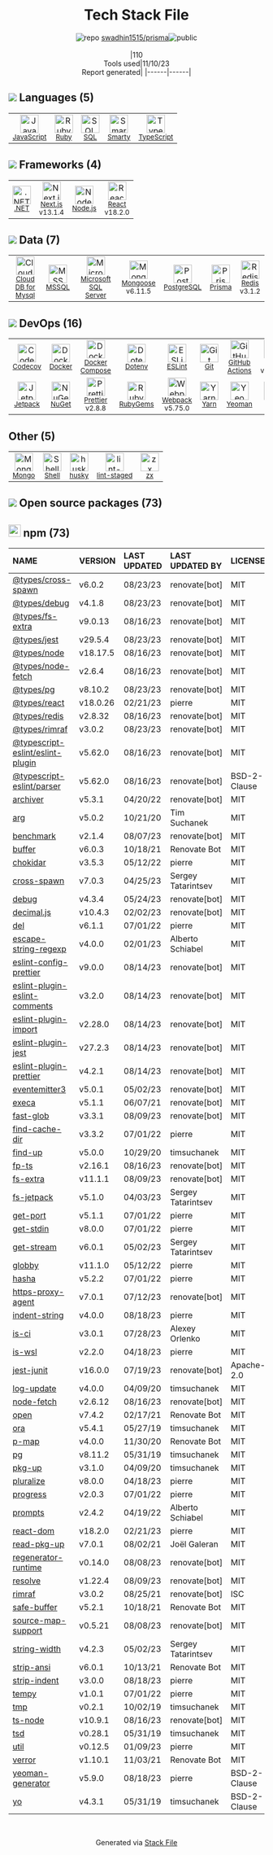 <!--
--- Readme.md Snippet without images Start ---
## Tech Stack
swadhin1515/prisma is built on the following main stack:
- [Jest](http://facebook.github.io/jest/) – Javascript Testing Framework
- [Yeoman](http://yeoman.io/) – Front End Scaffolding Tools
- [Ruby](https://www.ruby-lang.org) – Languages
- [Node.js](http://nodejs.org/) – Frameworks (Full Stack)
- [.NET](http://www.microsoft.com/net/) – Frameworks (Full Stack)
- [React](https://reactjs.org/) – Javascript UI Libraries
- [Microsoft SQL Server](http://microsoft.com/sqlserver) – Databases
- [PostgreSQL](http://www.postgresql.org/) – Databases
- [Redis](http://redis.io/) – In-Memory Databases
- [JavaScript](https://developer.mozilla.org/en-US/docs/Web/JavaScript) – Languages
- [Mongoose](http://mongoosejs.com/) – Object Document Mapper (ODM)
- [TypeScript](http://www.typescriptlang.org) – Languages
- [Webpack](http://webpack.js.org) – JS Build Tools / JS Task Runners
- [SQL](https://en.wikipedia.org/wiki/SQL) – Languages
- [MSSQL](https://www.microsoft.com/en-us/sql-server) – Databases
- [Codecov](https://codecov.io/) – Code Coverage
- [Docker Compose](https://github.com/docker/compose) – Container Tools
- [ESLint](http://eslint.org/) – Code Review
- [Smarty](http://www.smarty.net/) – Templating Languages & Extensions
- [Shell](https://en.wikipedia.org/wiki/Shell_script) – Shells
- [Yarn](https://yarnpkg.com/) – Front End Package Manager
- [Next.js](https://nextjs.org/) – Frameworks (Full Stack)
- [Prettier](https://prettier.io/) – Code Review
- [Prisma](https://www.prisma.io/) – Object Relational Mapper (ORM)
- [Jetpack](https://github.com/KidkArolis/jetpack) – JS Build Tools / JS Task Runners
- [GitHub Actions](https://github.com/features/actions) – Continuous Integration
- [Cloud DB for Mysql](https://www.ncloud.com/product/database/cloudDbMysql) – SQL Database as a Service
- [zx](https://github.com/google/zx) – Bash Scripts
- [Docker](https://www.docker.com/) – Virtual Machine Platforms & Containers

Full tech stack [here](/techstack.md)
--- Readme.md Snippet without images End ---

--- Readme.md Snippet with images Start ---
## Tech Stack
swadhin1515/prisma is built on the following main stack:
- <img width='25' height='25' src='https://img.stackshare.io/service/830/jest.png' alt='Jest'/> [Jest](http://facebook.github.io/jest/) – Javascript Testing Framework
- <img width='25' height='25' src='https://img.stackshare.io/service/853/46ea2dd8b1bdd31a8ba61044cb5b6ebe.png' alt='Yeoman'/> [Yeoman](http://yeoman.io/) – Front End Scaffolding Tools
- <img width='25' height='25' src='https://img.stackshare.io/service/989/ruby.png' alt='Ruby'/> [Ruby](https://www.ruby-lang.org) – Languages
- <img width='25' height='25' src='https://img.stackshare.io/service/1011/n1JRsFeB_400x400.png' alt='Node.js'/> [Node.js](http://nodejs.org/) – Frameworks (Full Stack)
- <img width='25' height='25' src='https://img.stackshare.io/service/1014/IoPy1dce_400x400.png' alt='.NET'/> [.NET](http://www.microsoft.com/net/) – Frameworks (Full Stack)
- <img width='25' height='25' src='https://img.stackshare.io/service/1020/OYIaJ1KK.png' alt='React'/> [React](https://reactjs.org/) – Javascript UI Libraries
- <img width='25' height='25' src='https://img.stackshare.io/service/1027/sql_server.png' alt='Microsoft SQL Server'/> [Microsoft SQL Server](http://microsoft.com/sqlserver) – Databases
- <img width='25' height='25' src='https://img.stackshare.io/service/1028/ASOhU5xJ.png' alt='PostgreSQL'/> [PostgreSQL](http://www.postgresql.org/) – Databases
- <img width='25' height='25' src='https://img.stackshare.io/service/1031/default_cbce472cd134adc6688572f999e9122b9657d4ba.png' alt='Redis'/> [Redis](http://redis.io/) – In-Memory Databases
- <img width='25' height='25' src='https://img.stackshare.io/service/1209/javascript.jpeg' alt='JavaScript'/> [JavaScript](https://developer.mozilla.org/en-US/docs/Web/JavaScript) – Languages
- <img width='25' height='25' src='https://img.stackshare.io/service/1231/0TXzZU7W_400x400.jpg' alt='Mongoose'/> [Mongoose](http://mongoosejs.com/) – Object Document Mapper (ODM)
- <img width='25' height='25' src='https://img.stackshare.io/service/1612/bynNY5dJ.jpg' alt='TypeScript'/> [TypeScript](http://www.typescriptlang.org) – Languages
- <img width='25' height='25' src='https://img.stackshare.io/service/1682/IMG_4636.PNG' alt='Webpack'/> [Webpack](http://webpack.js.org) – JS Build Tools / JS Task Runners
- <img width='25' height='25' src='https://img.stackshare.io/service/2271/default_068d33483bba6b81ee13fbd4dc7aab9780896a54.png' alt='SQL'/> [SQL](https://en.wikipedia.org/wiki/SQL) – Languages
- <img width='25' height='25' src='https://img.stackshare.io/service/2445/ZKsJsucq_400x400.jpg' alt='MSSQL'/> [MSSQL](https://www.microsoft.com/en-us/sql-server) – Databases
- <img width='25' height='25' src='https://img.stackshare.io/service/2673/Codecov_Mark_Circle_Pink.png' alt='Codecov'/> [Codecov](https://codecov.io/) – Code Coverage
- <img width='25' height='25' src='https://img.stackshare.io/service/3136/docker-compose.png' alt='Docker Compose'/> [Docker Compose](https://github.com/docker/compose) – Container Tools
- <img width='25' height='25' src='https://img.stackshare.io/service/3337/Q4L7Jncy.jpg' alt='ESLint'/> [ESLint](http://eslint.org/) – Code Review
- <img width='25' height='25' src='https://img.stackshare.io/service/3693/smarty.png' alt='Smarty'/> [Smarty](http://www.smarty.net/) – Templating Languages & Extensions
- <img width='25' height='25' src='https://img.stackshare.io/service/4631/default_c2062d40130562bdc836c13dbca02d318205a962.png' alt='Shell'/> [Shell](https://en.wikipedia.org/wiki/Shell_script) – Shells
- <img width='25' height='25' src='https://img.stackshare.io/service/5848/44mC-kJ3.jpg' alt='Yarn'/> [Yarn](https://yarnpkg.com/) – Front End Package Manager
- <img width='25' height='25' src='https://img.stackshare.io/service/5936/nextjs.png' alt='Next.js'/> [Next.js](https://nextjs.org/) – Frameworks (Full Stack)
- <img width='25' height='25' src='https://img.stackshare.io/service/7035/default_66f265943abed56bcdbfca1c866a4261b1fbb063.jpg' alt='Prettier'/> [Prettier](https://prettier.io/) – Code Review
- <img width='25' height='25' src='https://img.stackshare.io/service/8680/Logo_Symbol_White.jpg' alt='Prisma'/> [Prisma](https://www.prisma.io/) – Object Relational Mapper (ORM)
- <img width='25' height='25' src='https://img.stackshare.io/service/10139/jetpack.png' alt='Jetpack'/> [Jetpack](https://github.com/KidkArolis/jetpack) – JS Build Tools / JS Task Runners
- <img width='25' height='25' src='https://img.stackshare.io/service/11563/actions.png' alt='GitHub Actions'/> [GitHub Actions](https://github.com/features/actions) – Continuous Integration
- <img width='25' height='25' src='https://img.stackshare.io/service/21275/default_078eb0ae2b56280a937ed073a3ba4332291f9ba8.png' alt='Cloud DB for Mysql'/> [Cloud DB for Mysql](https://www.ncloud.com/product/database/cloudDbMysql) – SQL Database as a Service
- <img width='25' height='25' src='https://img.stackshare.io/service/25684/default_09d743c2ce3cd5b32e4cae363d05941d9d137dd9.png' alt='zx'/> [zx](https://github.com/google/zx) – Bash Scripts
- <img width='25' height='25' src='https://img.stackshare.io/service/586/n4u37v9t_400x400.png' alt='Docker'/> [Docker](https://www.docker.com/) – Virtual Machine Platforms & Containers

Full tech stack [here](/techstack.md)
--- Readme.md Snippet with images End ---
-->
<div align="center">

# Tech Stack File
![](https://img.stackshare.io/repo.svg "repo") [swadhin1515/prisma](https://github.com/swadhin1515/prisma)![](https://img.stackshare.io/public_badge.svg "public")
<br/><br/>
|110<br/>Tools used|11/10/23 <br/>Report generated|
|------|------|
</div>

## <img src='https://img.stackshare.io/languages.svg'/> Languages (5)
<table><tr>
  <td align='center'>
  <img width='36' height='36' src='https://img.stackshare.io/service/1209/javascript.jpeg' alt='JavaScript'>
  <br>
  <sub><a href="https://developer.mozilla.org/en-US/docs/Web/JavaScript">JavaScript</a></sub>
  <br>
  <sub></sub>
</td>

<td align='center'>
  <img width='36' height='36' src='https://img.stackshare.io/service/989/ruby.png' alt='Ruby'>
  <br>
  <sub><a href="https://www.ruby-lang.org">Ruby</a></sub>
  <br>
  <sub></sub>
</td>

<td align='center'>
  <img width='36' height='36' src='https://img.stackshare.io/service/2271/default_068d33483bba6b81ee13fbd4dc7aab9780896a54.png' alt='SQL'>
  <br>
  <sub><a href="https://en.wikipedia.org/wiki/SQL">SQL</a></sub>
  <br>
  <sub></sub>
</td>

<td align='center'>
  <img width='36' height='36' src='https://img.stackshare.io/service/3693/smarty.png' alt='Smarty'>
  <br>
  <sub><a href="http://www.smarty.net/">Smarty</a></sub>
  <br>
  <sub></sub>
</td>

<td align='center'>
  <img width='36' height='36' src='https://img.stackshare.io/service/1612/bynNY5dJ.jpg' alt='TypeScript'>
  <br>
  <sub><a href="http://www.typescriptlang.org">TypeScript</a></sub>
  <br>
  <sub></sub>
</td>

</tr>
</table>

## <img src='https://img.stackshare.io/frameworks.svg'/> Frameworks (4)
<table><tr>
  <td align='center'>
  <img width='36' height='36' src='https://img.stackshare.io/service/1014/IoPy1dce_400x400.png' alt='.NET'>
  <br>
  <sub><a href="http://www.microsoft.com/net/">.NET</a></sub>
  <br>
  <sub></sub>
</td>

<td align='center'>
  <img width='36' height='36' src='https://img.stackshare.io/service/5936/nextjs.png' alt='Next.js'>
  <br>
  <sub><a href="https://nextjs.org/">Next.js</a></sub>
  <br>
  <sub>v13.1.4</sub>
</td>

<td align='center'>
  <img width='36' height='36' src='https://img.stackshare.io/service/1011/n1JRsFeB_400x400.png' alt='Node.js'>
  <br>
  <sub><a href="http://nodejs.org/">Node.js</a></sub>
  <br>
  <sub></sub>
</td>

<td align='center'>
  <img width='36' height='36' src='https://img.stackshare.io/service/1020/OYIaJ1KK.png' alt='React'>
  <br>
  <sub><a href="https://reactjs.org/">React</a></sub>
  <br>
  <sub>v18.2.0</sub>
</td>

</tr>
</table>

## <img src='https://img.stackshare.io/databases.svg'/> Data (7)
<table><tr>
  <td align='center'>
  <img width='36' height='36' src='https://img.stackshare.io/service/21275/default_078eb0ae2b56280a937ed073a3ba4332291f9ba8.png' alt='Cloud DB for Mysql'>
  <br>
  <sub><a href="https://www.ncloud.com/product/database/cloudDbMysql">Cloud DB for Mysql</a></sub>
  <br>
  <sub></sub>
</td>

<td align='center'>
  <img width='36' height='36' src='https://img.stackshare.io/service/2445/ZKsJsucq_400x400.jpg' alt='MSSQL'>
  <br>
  <sub><a href="https://www.microsoft.com/en-us/sql-server">MSSQL</a></sub>
  <br>
  <sub></sub>
</td>

<td align='center'>
  <img width='36' height='36' src='https://img.stackshare.io/service/1027/sql_server.png' alt='Microsoft SQL Server'>
  <br>
  <sub><a href="http://microsoft.com/sqlserver">Microsoft SQL Server</a></sub>
  <br>
  <sub></sub>
</td>

<td align='center'>
  <img width='36' height='36' src='https://img.stackshare.io/service/1231/0TXzZU7W_400x400.jpg' alt='Mongoose'>
  <br>
  <sub><a href="http://mongoosejs.com/">Mongoose</a></sub>
  <br>
  <sub>v6.11.5</sub>
</td>

<td align='center'>
  <img width='36' height='36' src='https://img.stackshare.io/service/1028/ASOhU5xJ.png' alt='PostgreSQL'>
  <br>
  <sub><a href="http://www.postgresql.org/">PostgreSQL</a></sub>
  <br>
  <sub></sub>
</td>

<td align='center'>
  <img width='36' height='36' src='https://img.stackshare.io/service/8680/Logo_Symbol_White.jpg' alt='Prisma'>
  <br>
  <sub><a href="https://www.prisma.io/">Prisma</a></sub>
  <br>
  <sub></sub>
</td>

<td align='center'>
  <img width='36' height='36' src='https://img.stackshare.io/service/1031/default_cbce472cd134adc6688572f999e9122b9657d4ba.png' alt='Redis'>
  <br>
  <sub><a href="http://redis.io/">Redis</a></sub>
  <br>
  <sub>v3.1.2</sub>
</td>

</tr>
</table>

## <img src='https://img.stackshare.io/devops.svg'/> DevOps (16)
<table><tr>
  <td align='center'>
  <img width='36' height='36' src='https://img.stackshare.io/service/2673/Codecov_Mark_Circle_Pink.png' alt='Codecov'>
  <br>
  <sub><a href="https://codecov.io/">Codecov</a></sub>
  <br>
  <sub></sub>
</td>

<td align='center'>
  <img width='36' height='36' src='https://img.stackshare.io/service/586/n4u37v9t_400x400.png' alt='Docker'>
  <br>
  <sub><a href="https://www.docker.com/">Docker</a></sub>
  <br>
  <sub></sub>
</td>

<td align='center'>
  <img width='36' height='36' src='https://img.stackshare.io/service/3136/docker-compose.png' alt='Docker Compose'>
  <br>
  <sub><a href="https://github.com/docker/compose">Docker Compose</a></sub>
  <br>
  <sub></sub>
</td>

<td align='center'>
  <img width='36' height='36' src='https://img.stackshare.io/service/8067/default_90dcb1286af7685c68df319c764b80704df1155b.png' alt='Dotenv'>
  <br>
  <sub><a href="https://github.com/motdotla/dotenv">Dotenv</a></sub>
  <br>
  <sub></sub>
</td>

<td align='center'>
  <img width='36' height='36' src='https://img.stackshare.io/service/3337/Q4L7Jncy.jpg' alt='ESLint'>
  <br>
  <sub><a href="http://eslint.org/">ESLint</a></sub>
  <br>
  <sub></sub>
</td>

<td align='center'>
  <img width='36' height='36' src='https://img.stackshare.io/service/1046/git.png' alt='Git'>
  <br>
  <sub><a href="http://git-scm.com/">Git</a></sub>
  <br>
  <sub></sub>
</td>

<td align='center'>
  <img width='36' height='36' src='https://img.stackshare.io/service/11563/actions.png' alt='GitHub Actions'>
  <br>
  <sub><a href="https://github.com/features/actions">GitHub Actions</a></sub>
  <br>
  <sub></sub>
</td>

<td align='center'>
  <img width='36' height='36' src='https://img.stackshare.io/service/830/jest.png' alt='Jest'>
  <br>
  <sub><a href="http://facebook.github.io/jest/">Jest</a></sub>
  <br>
  <sub>v29.6.3</sub>
</td>

</tr>
<tr>
  <td align='center'>
  <img width='36' height='36' src='https://img.stackshare.io/service/10139/jetpack.png' alt='Jetpack'>
  <br>
  <sub><a href="https://github.com/KidkArolis/jetpack">Jetpack</a></sub>
  <br>
  <sub></sub>
</td>

<td align='center'>
  <img width='36' height='36' src='https://img.stackshare.io/service/2637/6I3oEOP4_400x400.jpg' alt='NuGet'>
  <br>
  <sub><a href="https://www.nuget.org/">NuGet</a></sub>
  <br>
  <sub></sub>
</td>

<td align='center'>
  <img width='36' height='36' src='https://img.stackshare.io/service/7035/default_66f265943abed56bcdbfca1c866a4261b1fbb063.jpg' alt='Prettier'>
  <br>
  <sub><a href="https://prettier.io/">Prettier</a></sub>
  <br>
  <sub>v2.8.8</sub>
</td>

<td align='center'>
  <img width='36' height='36' src='https://img.stackshare.io/service/12795/5jL6-BA5_400x400.jpeg' alt='RubyGems'>
  <br>
  <sub><a href="https://rubygems.org/">RubyGems</a></sub>
  <br>
  <sub></sub>
</td>

<td align='center'>
  <img width='36' height='36' src='https://img.stackshare.io/service/1682/IMG_4636.PNG' alt='Webpack'>
  <br>
  <sub><a href="http://webpack.js.org">Webpack</a></sub>
  <br>
  <sub>v5.75.0</sub>
</td>

<td align='center'>
  <img width='36' height='36' src='https://img.stackshare.io/service/5848/44mC-kJ3.jpg' alt='Yarn'>
  <br>
  <sub><a href="https://yarnpkg.com/">Yarn</a></sub>
  <br>
  <sub></sub>
</td>

<td align='center'>
  <img width='36' height='36' src='https://img.stackshare.io/service/853/46ea2dd8b1bdd31a8ba61044cb5b6ebe.png' alt='Yeoman'>
  <br>
  <sub><a href="http://yeoman.io/">Yeoman</a></sub>
  <br>
  <sub></sub>
</td>

<td align='center'>
  <img width='36' height='36' src='https://img.stackshare.io/service/1120/lejvzrnlpb308aftn31u.png' alt='npm'>
  <br>
  <sub><a href="https://www.npmjs.com/">npm</a></sub>
  <br>
  <sub></sub>
</td>

</tr>
</table>

## Other (5)
<table><tr>
  <td align='center'>
  <img width='36' height='36' src='https://img.stackshare.io/service/3519/3wgIDj3j_normal.png' alt='Mongo'>
  <br>
  <sub><a href="http://wedesignapps.herokuapp.com">Mongo</a></sub>
  <br>
  <sub></sub>
</td>

<td align='center'>
  <img width='36' height='36' src='https://img.stackshare.io/service/4631/default_c2062d40130562bdc836c13dbca02d318205a962.png' alt='Shell'>
  <br>
  <sub><a href="https://en.wikipedia.org/wiki/Shell_script">Shell</a></sub>
  <br>
  <sub></sub>
</td>

<td align='center'>
  <img width='36' height='36' src='https://img.stackshare.io/service/9527/5502029.jpeg' alt='husky'>
  <br>
  <sub><a href="https://github.com/typicode/husky">husky</a></sub>
  <br>
  <sub></sub>
</td>

<td align='center'>
  <img width='36' height='36' src='https://img.stackshare.io/service/10577/11071.jpeg' alt='lint-staged'>
  <br>
  <sub><a href="https://github.com/okonet/lint-staged">lint-staged</a></sub>
  <br>
  <sub></sub>
</td>

<td align='center'>
  <img width='36' height='36' src='https://img.stackshare.io/service/25684/default_09d743c2ce3cd5b32e4cae363d05941d9d137dd9.png' alt='zx'>
  <br>
  <sub><a href="https://github.com/google/zx">zx</a></sub>
  <br>
  <sub></sub>
</td>

</tr>
</table>


## <img src='https://img.stackshare.io/group.svg' /> Open source packages (73)</h2>

## <img width='24' height='24' src='https://img.stackshare.io/service/1120/lejvzrnlpb308aftn31u.png'/> npm (73)

|NAME|VERSION|LAST UPDATED|LAST UPDATED BY|LICENSE|VULNERABILITIES|
|:------|:------|:------|:------|:------|:------|
|[@types/cross-spawn](https://www.npmjs.com/@types/cross-spawn)|v6.0.2|08/23/23|renovate[bot] |MIT|N/A|
|[@types/debug](https://www.npmjs.com/@types/debug)|v4.1.8|08/23/23|renovate[bot] |MIT|N/A|
|[@types/fs-extra](https://www.npmjs.com/@types/fs-extra)|v9.0.13|08/16/23|renovate[bot] |MIT|N/A|
|[@types/jest](https://www.npmjs.com/@types/jest)|v29.5.4|08/23/23|renovate[bot] |MIT|N/A|
|[@types/node](https://www.npmjs.com/@types/node)|v18.17.5|08/16/23|renovate[bot] |MIT|N/A|
|[@types/node-fetch](https://www.npmjs.com/@types/node-fetch)|v2.6.4|08/16/23|renovate[bot] |MIT|N/A|
|[@types/pg](https://www.npmjs.com/@types/pg)|v8.10.2|08/23/23|renovate[bot] |MIT|N/A|
|[@types/react](https://www.npmjs.com/@types/react)|v18.0.26|02/21/23|pierre |MIT|N/A|
|[@types/redis](https://www.npmjs.com/@types/redis)|v2.8.32|08/16/23|renovate[bot] |MIT|N/A|
|[@types/rimraf](https://www.npmjs.com/@types/rimraf)|v3.0.2|08/23/23|renovate[bot] |MIT|N/A|
|[@typescript-eslint/eslint-plugin](https://www.npmjs.com/@typescript-eslint/eslint-plugin)|v5.62.0|08/16/23|renovate[bot] |MIT|N/A|
|[@typescript-eslint/parser](https://www.npmjs.com/@typescript-eslint/parser)|v5.62.0|08/16/23|renovate[bot] |BSD-2-Clause|N/A|
|[archiver](https://www.npmjs.com/archiver)|v5.3.1|04/20/22|renovate[bot] |MIT|N/A|
|[arg](https://www.npmjs.com/arg)|v5.0.2|10/21/20|Tim Suchanek |MIT|N/A|
|[benchmark](https://www.npmjs.com/benchmark)|v2.1.4|08/07/23|renovate[bot] |MIT|N/A|
|[buffer](https://www.npmjs.com/buffer)|v6.0.3|10/18/21|Renovate Bot |MIT|N/A|
|[chokidar](https://www.npmjs.com/chokidar)|v3.5.3|05/12/22|pierre |MIT|N/A|
|[cross-spawn](https://www.npmjs.com/cross-spawn)|v7.0.3|04/25/23|Sergey Tatarintsev |MIT|N/A|
|[debug](https://www.npmjs.com/debug)|v4.3.4|05/24/23|renovate[bot] |MIT|N/A|
|[decimal.js](https://www.npmjs.com/decimal.js)|v10.4.3|02/02/23|renovate[bot] |MIT|N/A|
|[del](https://www.npmjs.com/del)|v6.1.1|07/01/22|pierre |MIT|N/A|
|[escape-string-regexp](https://www.npmjs.com/escape-string-regexp)|v4.0.0|02/01/23|Alberto Schiabel |MIT|N/A|
|[eslint-config-prettier](https://www.npmjs.com/eslint-config-prettier)|v9.0.0|08/14/23|renovate[bot] |MIT|N/A|
|[eslint-plugin-eslint-comments](https://www.npmjs.com/eslint-plugin-eslint-comments)|v3.2.0|08/14/23|renovate[bot] |MIT|N/A|
|[eslint-plugin-import](https://www.npmjs.com/eslint-plugin-import)|v2.28.0|08/14/23|renovate[bot] |MIT|N/A|
|[eslint-plugin-jest](https://www.npmjs.com/eslint-plugin-jest)|v27.2.3|08/14/23|renovate[bot] |MIT|N/A|
|[eslint-plugin-prettier](https://www.npmjs.com/eslint-plugin-prettier)|v4.2.1|08/14/23|renovate[bot] |MIT|N/A|
|[eventemitter3](https://www.npmjs.com/eventemitter3)|v5.0.1|05/02/23|renovate[bot] |MIT|N/A|
|[execa](https://www.npmjs.com/execa)|v5.1.1|06/07/21|renovate[bot] |MIT|N/A|
|[fast-glob](https://www.npmjs.com/fast-glob)|v3.3.1|08/09/23|renovate[bot] |MIT|N/A|
|[find-cache-dir](https://www.npmjs.com/find-cache-dir)|v3.3.2|07/01/22|pierre |MIT|N/A|
|[find-up](https://www.npmjs.com/find-up)|v5.0.0|10/29/20|timsuchanek |MIT|N/A|
|[fp-ts](https://www.npmjs.com/fp-ts)|v2.16.1|08/16/23|renovate[bot] |MIT|N/A|
|[fs-extra](https://www.npmjs.com/fs-extra)|v11.1.1|08/09/23|renovate[bot] |MIT|N/A|
|[fs-jetpack](https://www.npmjs.com/fs-jetpack)|v5.1.0|04/03/23|Sergey Tatarintsev |MIT|N/A|
|[get-port](https://www.npmjs.com/get-port)|v5.1.1|07/01/22|pierre |MIT|N/A|
|[get-stdin](https://www.npmjs.com/get-stdin)|v8.0.0|07/01/22|pierre |MIT|N/A|
|[get-stream](https://www.npmjs.com/get-stream)|v6.0.1|05/02/23|Sergey Tatarintsev |MIT|N/A|
|[globby](https://www.npmjs.com/globby)|v11.1.0|05/12/22|pierre |MIT|N/A|
|[hasha](https://www.npmjs.com/hasha)|v5.2.2|07/01/22|pierre |MIT|N/A|
|[https-proxy-agent](https://www.npmjs.com/https-proxy-agent)|v7.0.1|07/12/23|renovate[bot] |MIT|N/A|
|[indent-string](https://www.npmjs.com/indent-string)|v4.0.0|08/18/23|pierre |MIT|N/A|
|[is-ci](https://www.npmjs.com/is-ci)|v3.0.1|07/28/23|Alexey Orlenko |MIT|N/A|
|[is-wsl](https://www.npmjs.com/is-wsl)|v2.2.0|04/18/23|pierre |MIT|N/A|
|[jest-junit](https://www.npmjs.com/jest-junit)|v16.0.0|07/19/23|renovate[bot] |Apache-2.0|N/A|
|[log-update](https://www.npmjs.com/log-update)|v4.0.0|04/09/20|timsuchanek |MIT|N/A|
|[node-fetch](https://www.npmjs.com/node-fetch)|v2.6.12|08/16/23|renovate[bot] |MIT|N/A|
|[open](https://www.npmjs.com/open)|v7.4.2|02/17/21|Renovate Bot |MIT|N/A|
|[ora](https://www.npmjs.com/ora)|v5.4.1|05/27/19|timsuchanek |MIT|N/A|
|[p-map](https://www.npmjs.com/p-map)|v4.0.0|11/30/20|Renovate Bot |MIT|N/A|
|[pg](https://www.npmjs.com/pg)|v8.11.2|05/31/19|timsuchanek |MIT|N/A|
|[pkg-up](https://www.npmjs.com/pkg-up)|v3.1.0|04/09/20|timsuchanek |MIT|N/A|
|[pluralize](https://www.npmjs.com/pluralize)|v8.0.0|04/18/23|pierre |MIT|N/A|
|[progress](https://www.npmjs.com/progress)|v2.0.3|07/01/22|pierre |MIT|N/A|
|[prompts](https://www.npmjs.com/prompts)|v2.4.2|04/19/22|Alberto Schiabel |MIT|N/A|
|[react-dom](https://www.npmjs.com/react-dom)|v18.2.0|02/21/23|pierre |MIT|N/A|
|[read-pkg-up](https://www.npmjs.com/read-pkg-up)|v7.0.1|08/02/21|Joël Galeran |MIT|N/A|
|[regenerator-runtime](https://www.npmjs.com/regenerator-runtime)|v0.14.0|08/08/23|renovate[bot] |MIT|N/A|
|[resolve](https://www.npmjs.com/resolve)|v1.22.4|08/09/23|renovate[bot] |MIT|N/A|
|[rimraf](https://www.npmjs.com/rimraf)|v3.0.2|08/25/21|renovate[bot] |ISC|N/A|
|[safe-buffer](https://www.npmjs.com/safe-buffer)|v5.2.1|10/18/21|Renovate Bot |MIT|N/A|
|[source-map-support](https://www.npmjs.com/source-map-support)|v0.5.21|08/08/23|renovate[bot] |MIT|N/A|
|[string-width](https://www.npmjs.com/string-width)|v4.2.3|05/02/23|Sergey Tatarintsev |MIT|N/A|
|[strip-ansi](https://www.npmjs.com/strip-ansi)|v6.0.1|10/13/21|Renovate Bot |MIT|N/A|
|[strip-indent](https://www.npmjs.com/strip-indent)|v3.0.0|08/18/23|pierre |MIT|N/A|
|[tempy](https://www.npmjs.com/tempy)|v1.0.1|07/01/22|pierre |MIT|N/A|
|[tmp](https://www.npmjs.com/tmp)|v0.2.1|10/02/19|timsuchanek |MIT|N/A|
|[ts-node](https://www.npmjs.com/ts-node)|v10.9.1|08/16/23|renovate[bot] |MIT|N/A|
|[tsd](https://www.npmjs.com/tsd)|v0.28.1|05/31/19|timsuchanek |MIT|N/A|
|[util](https://www.npmjs.com/util)|v0.12.5|01/09/23|pierre |MIT|N/A|
|[verror](https://www.npmjs.com/verror)|v1.10.1|11/03/21|Renovate Bot |MIT|N/A|
|[yeoman-generator](https://www.npmjs.com/yeoman-generator)|v5.9.0|08/18/23|pierre |BSD-2-Clause|N/A|
|[yo](https://www.npmjs.com/yo)|v4.3.1|05/31/19|timsuchanek |BSD-2-Clause|N/A|

<br/>
<div align='center'>

Generated via [Stack File](https://github.com/apps/stack-file)

